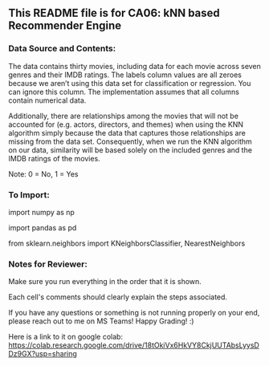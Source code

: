 ## This README file is for CA06: kNN based Recommender Engine

### Data Source and Contents:

The data contains thirty movies, including data for each movie across seven genres and their IMDB ratings. The labels column values are all zeroes because we aren’t using this data set for classification or regression. You can ignore this column. The implementation assumes that all columns contain numerical data.

Additionally, there are relationships among the movies that will not be accounted for (e.g. actors, directors, and themes) when using the KNN algorithm simply because the data that captures those relationships are missing from the data set. Consequently, when we run the KNN algorithm on our data, similarity will be based solely on the included genres and the IMDB ratings of the movies.

Note: 0 = No, 1 = Yes

### To Import:

import numpy as np

import pandas as pd

from sklearn.neighbors import KNeighborsClassifier, NearestNeighbors

### Notes for Reviewer:

Make sure you run everything in the order that it is shown.

Each cell's comments should clearly explain the steps associated.

If you have any questions or something is not running properly on your end, please reach out to me on MS Teams! Happy Grading! :)

Here is a link to it on google colab: https://colab.research.google.com/drive/18tOkiVx6HkVY8CkjUUTAbsLyysDDz9GX?usp=sharing
